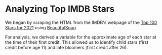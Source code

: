 # Analyzing Top IMDB Stars

We began by scraping the HTML from the IMDB's webpage of the [Top 100 Stars for 2021](https://www.imdb.com/list/ls577894422/) using [BeautifulSoup](https://www.crummy.com/software/BeautifulSoup/bs4/doc/).

For analysis, we derived a variable for the approximate age of each star at the time of their first credit. This allowed us to identify child stars (first credit before age 11) and late bloomers (first credit after 26).  
